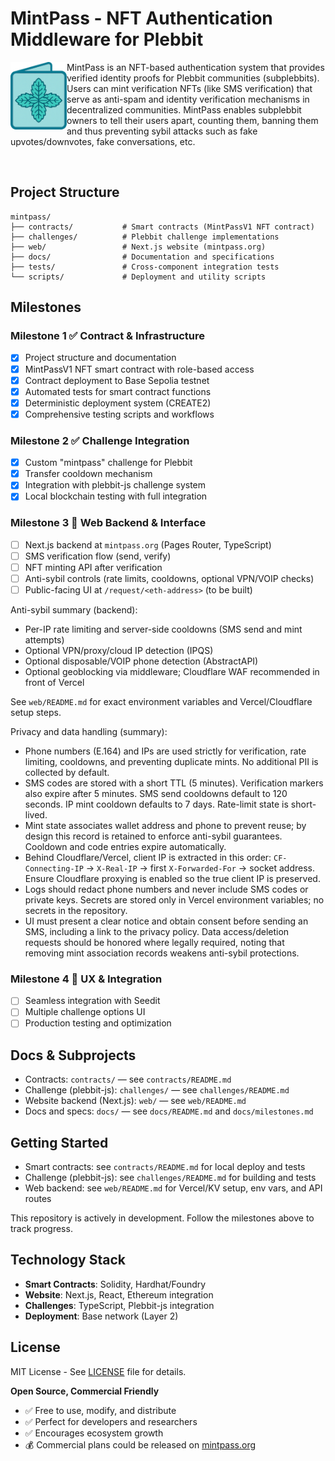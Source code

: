 # MintPass - NFT Authentication Middleware for Plebbit

<img src="public/mintpass.png" alt="MintPass Logo" width="90" align="left" />

MintPass is an NFT-based authentication system that provides verified identity proofs for Plebbit communities (subplebbits). Users can mint verification NFTs (like SMS verification) that serve as anti-spam and identity verification mechanisms in decentralized communities. MintPass enables subplebbit owners to tell their users apart, counting them, banning them and thus preventing sybil attacks such as fake upvotes/downvotes, fake conversations, etc. 

<br clear="left" />

## Project Structure

```
mintpass/
├── contracts/           # Smart contracts (MintPassV1 NFT contract)
├── challenges/          # Plebbit challenge implementations
├── web/                 # Next.js website (mintpass.org)
├── docs/                # Documentation and specifications
├── tests/               # Cross-component integration tests
└── scripts/             # Deployment and utility scripts
```

## Milestones

### Milestone 1 ✅ Contract & Infrastructure  
- [x] Project structure and documentation
- [x] MintPassV1 NFT smart contract with role-based access
- [x] Contract deployment to Base Sepolia testnet
- [x] Automated tests for smart contract functions
- [x] Deterministic deployment system (CREATE2)
- [x] Comprehensive testing scripts and workflows

### Milestone 2 ✅ Challenge Integration
- [x] Custom "mintpass" challenge for Plebbit
- [x] Transfer cooldown mechanism  
- [x] Integration with plebbit-js challenge system
- [x] Local blockchain testing with full integration

### Milestone 3 🔄 Web Backend & Interface
- [ ] Next.js backend at `mintpass.org` (Pages Router, TypeScript)
- [ ] SMS verification flow (send, verify)
- [ ] NFT minting API after verification
- [ ] Anti-sybil controls (rate limits, cooldowns, optional VPN/VOIP checks)
- [ ] Public-facing UI at `/request/<eth-address>` (to be built)

Anti-sybil summary (backend):
- Per-IP rate limiting and server-side cooldowns (SMS send and mint attempts)
- Optional VPN/proxy/cloud IP detection (IPQS)
- Optional disposable/VOIP phone detection (AbstractAPI)
- Optional geoblocking via middleware; Cloudflare WAF recommended in front of Vercel

See `web/README.md` for exact environment variables and Vercel/Cloudflare setup steps.

Privacy and data handling (summary):
- Phone numbers (E.164) and IPs are used strictly for verification, rate limiting, cooldowns, and preventing duplicate mints. No additional PII is collected by default.
- SMS codes are stored with a short TTL (5 minutes). Verification markers also expire after 5 minutes. SMS send cooldowns default to 120 seconds. IP mint cooldown defaults to 7 days. Rate-limit state is short-lived.
- Mint state associates wallet address and phone to prevent reuse; by design this record is retained to enforce anti-sybil guarantees. Cooldown and code entries expire automatically.
- Behind Cloudflare/Vercel, client IP is extracted in this order: `CF-Connecting-IP` → `X-Real-IP` → first `X-Forwarded-For` → socket address. Ensure Cloudflare proxying is enabled so the true client IP is preserved.
- Logs should redact phone numbers and never include SMS codes or private keys. Secrets are stored only in Vercel environment variables; no secrets in the repository.
- UI must present a clear notice and obtain consent before sending an SMS, including a link to the privacy policy. Data access/deletion requests should be honored where legally required, noting that removing mint association records weakens anti-sybil protections.

### Milestone 4 📅 UX & Integration
- [ ] Seamless integration with Seedit
- [ ] Multiple challenge options UI
- [ ] Production testing and optimization

## Docs & Subprojects

- Contracts: `contracts/` — see `contracts/README.md`
- Challenge (plebbit-js): `challenges/` — see `challenges/README.md`
- Website backend (Next.js): `web/` — see `web/README.md`
- Docs and specs: `docs/` — see `docs/README.md` and `docs/milestones.md`

## Getting Started

- Smart contracts: see `contracts/README.md` for local deploy and tests
- Challenge (plebbit-js): see `challenges/README.md` for building and tests
- Web backend: see `web/README.md` for Vercel/KV setup, env vars, and API routes

This repository is actively in development. Follow the milestones above to track progress.

## Technology Stack

- **Smart Contracts**: Solidity, Hardhat/Foundry
- **Website**: Next.js, React, Ethereum integration
- **Challenges**: TypeScript, Plebbit-js integration
- **Deployment**: Base network (Layer 2)

## License

MIT License - See [LICENSE](LICENSE) file for details.

**Open Source, Commercial Friendly**
- ✅ Free to use, modify, and distribute
- ✅ Perfect for developers and researchers  
- ✅ Encourages ecosystem growth
- 💰 Commercial plans could be released on [mintpass.org](https://mintpass.org) 
